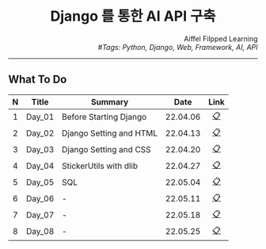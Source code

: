 <h1 align="center">Django 를 통한 AI API 구축</h1>

<div align="right">
  Aiffel Filpped Learning
  <br>
  <i>#Tags: Python, Django, Web, Framework, AI, API</i>
</div>

---

## What To Do

|N|Title|Summary|Date|Link|
|:---:|---|---|:---:|:---:|
|1|Day_01|Before Starting Django|22.04.06|[📋][Day_01]|
|2|Day_02|Django Setting and HTML|22.04.13|[📋][Day_02]|
|3|Day_03|Django Setting and CSS|22.04.20|[📋][Day_03]|
|4|Day_04|StickerUtils with dlib|22.04.27|[📋][Day_04]|
|5|Day_05|SQL|22.05.04|[📋][Day_05]|
|6|Day_06|-|22.05.11|[📋][Day_06]|
|7|Day_07|-|22.05.18|[📋][Day_07]|
|8|Day_08|-|22.05.25|[📋][Day_08]|

[Day_01]: Day_01/README.md
[Day_02]: Day_02/README.md
[Day_03]: Day_03/README.md
[Day_04]: Day_04/README.md
[Day_05]: Day_05/README.md
[Day_06]: Day_06/README.md
[Day_07]: Day_07/README.md
[Day_08]: Day_08/README.md
